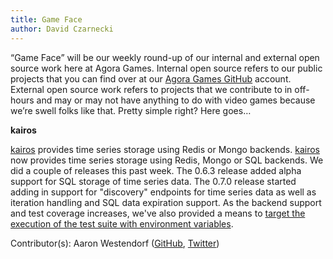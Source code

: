 ```yaml
---
title: Game Face
author: David Czarnecki
---
```

“Game Face” will be our weekly round-up of our internal and external open source work here at Agora Games. Internal open source refers to our public projects that you can find over at our [Agora Games GitHub](https://github.com/agoragames/) account. External open source work refers to projects that we contribute to in off-hours and may or may not have anything to do with video games because we’re swell folks like that. Pretty simple right? Here goes…

 **kairos**

 [kairos](https://github.com/agoragames/kairos) provides time series storage using Redis or Mongo backends. [kairos](https://github.com/agoragames/kairos) now provides time series storage using Redis, Mongo or SQL backends. We did a couple of releases this past week. The 0.6.3 release added alpha support for SQL storage of time series data. The 0.7.0 release started adding in support for "discovery" endpoints for time series data as well as iteration handling and SQL data expiration support. As the backend support and test coverage increases, we've also provided a means to [target the execution of the test suite with environment variables](https://github.com/agoragames/kairos#id34).

 Contributor(s): Aaron Westendorf ([GitHub](https://github.com/awestendorf/), [Twitter](https://twitter.com/WashUffize))
